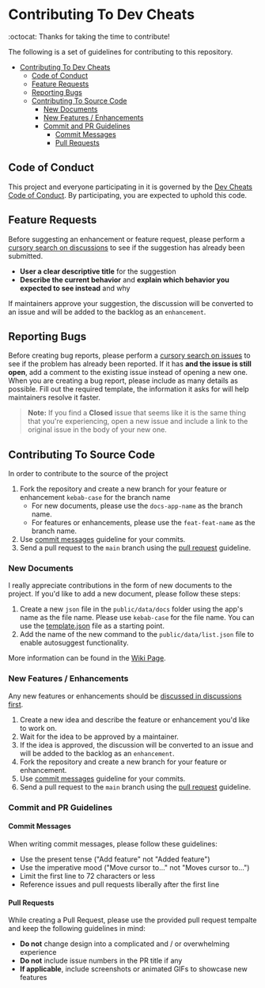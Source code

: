 # Contributing To Dev Cheats

:octocat: Thanks for taking the time to contribute!

The following is a set of guidelines for contributing to this repository.

- [Contributing To Dev Cheats](#contributing-to-dev-cheats)
  - [Code of Conduct](#code-of-conduct)
  - [Feature Requests](#feature-requests)
  - [Reporting Bugs](#reporting-bugs)
  - [Contributing To Source Code](#contributing-to-source-code)
    - [New Documents](#new-documents)
    - [New Features / Enhancements](#new-features--enhancements)
    - [Commit and PR Guidelines](#commit-and-pr-guidelines)
      - [Commit Messages](#commit-messages)
      - [Pull Requests](#pull-requests)

## Code of Conduct

This project and everyone participating in it is governed by the [Dev Cheats Code of Conduct](CODE_OF_CONDUCT.md). By participating, you are expected to uphold this code.

## Feature Requests

Before suggesting an enhancement or feature request, please perform a [cursory search on discussions](https://github.com/excalith/dev-cheats/discussions/categories/ideas) to see if the suggestion has already been submitted.

- **User a clear descriptive title** for the suggestion
- **Describe the current behavior** and **explain which behavior you expected to see instead** and why

If maintainers approve your suggestion, the discussion will be converted to an issue and will be added to the backlog as an `enhancement`.

## Reporting Bugs

Before creating bug reports, please perform a [cursory search on issues](https://github.com/excalith/dev-cheats/issues) to see if the problem has already been reported. If it has **and the issue is still open**, add a comment to the existing issue instead of opening a new one. When you are creating a bug report, please include as many details as possible. Fill out the required template, the information it asks for will help maintainers resolve it faster.

> **Note:** If you find a **Closed** issue that seems like it is the same thing that you're experiencing, open a new issue and include a link to the original issue in the body of your new one.

## Contributing To Source Code

In order to contribute to the source of the project

1. Fork the repository and create a new branch for your feature or enhancement `kebab-case` for the branch name
   - For new documents, please use the `docs-app-name` as the branch name.
   - For features or enhancements, please use the `feat-feat-name` as the branch name.
2. Use [commit messages](#commit-messages) guideline for your commits.
3. Send a pull request to the `main` branch using the [pull request](#pull-requests) guideline.

### New Documents

I really appreciate contributions in the form of new documents to the project. If you'd like to add a new document, please follow these steps:

1. Create a new `json` file in the `public/data/docs` folder using the app's name as the file name. Please use `kebab-case` for the file name. You can use the [template.json](template.json) file as a starting point.
2. Add the name of the new command to the `public/data/list.json` file to enable autosuggest functionality.

More information can be found in the [Wiki Page](https://github.com/excalith/dev-cheats/wiki/Contributing).

### New Features / Enhancements

Any new features or enhancements should be [discussed in discussions first](https://github.com/excalith/dev-cheats/discussions/categories/ideas).

1. Create a new idea and describe the feature or enhancement you'd like to work on.
2. Wait for the idea to be approved by a maintainer.
3. If the idea is approved, the discussion will be converted to an issue and will be added to the backlog as an `enhancement`.
4. Fork the repository and create a new branch for your feature or enhancement.
5. Use [commit messages](#commit-messages) guideline for your commits.
6. Send a pull request to the `main` branch using the [pull request](#pull-requests) guideline.

### Commit and PR Guidelines

#### Commit Messages

When writing commit messages, please follow these guidelines:

- Use the present tense ("Add feature" not "Added feature")
- Use the imperative mood ("Move cursor to..." not "Moves cursor to...")
- Limit the first line to 72 characters or less
- Reference issues and pull requests liberally after the first line
  
#### Pull Requests

While creating a Pull Request, please use the provided pull request tempalte and keep the following guidelines in mind:

- **Do not** change design into a complicated and / or overwhelming experience
- **Do not** include issue numbers in the PR title if any
- **If applicable**, include screenshots or animated GIFs to showcase new features
